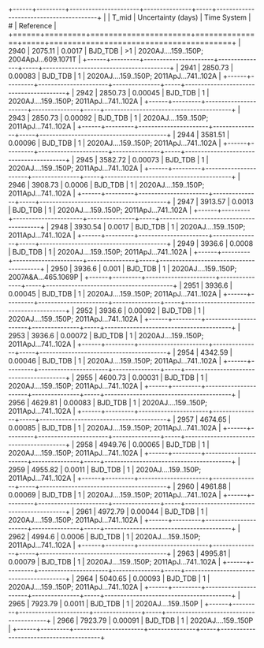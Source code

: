 +------+---------+----------------------+---------------+-----+----------------------------------------+
|      |   T_mid |   Uncertainty (days) | Time System   | #   | Reference                              |
+======+=========+======================+===============+=====+========================================+
| 2940 | 2075.11 |              0.0017  | BJD_TDB       | >1  | 2020AJ….159..150P; 2004ApJ...609.1071T |
+------+---------+----------------------+---------------+-----+----------------------------------------+
| 2941 | 2850.73 |              0.00083 | BJD_TDB       | 1   | 2020AJ….159..150P; 2011ApJ...741..102A |
+------+---------+----------------------+---------------+-----+----------------------------------------+
| 2942 | 2850.73 |              0.00045 | BJD_TDB       | 1   | 2020AJ….159..150P; 2011ApJ...741..102A |
+------+---------+----------------------+---------------+-----+----------------------------------------+
| 2943 | 2850.73 |              0.00092 | BJD_TDB       | 1   | 2020AJ….159..150P; 2011ApJ...741..102A |
+------+---------+----------------------+---------------+-----+----------------------------------------+
| 2944 | 3581.51 |              0.00096 | BJD_TDB       | 1   | 2020AJ….159..150P; 2011ApJ...741..102A |
+------+---------+----------------------+---------------+-----+----------------------------------------+
| 2945 | 3582.72 |              0.00073 | BJD_TDB       | 1   | 2020AJ….159..150P; 2011ApJ...741..102A |
+------+---------+----------------------+---------------+-----+----------------------------------------+
| 2946 | 3908.73 |              0.0006  | BJD_TDB       | 1   | 2020AJ….159..150P; 2011ApJ...741..102A |
+------+---------+----------------------+---------------+-----+----------------------------------------+
| 2947 | 3913.57 |              0.0013  | BJD_TDB       | 1   | 2020AJ….159..150P; 2011ApJ...741..102A |
+------+---------+----------------------+---------------+-----+----------------------------------------+
| 2948 | 3930.54 |              0.0017  | BJD_TDB       | 1   | 2020AJ….159..150P; 2011ApJ...741..102A |
+------+---------+----------------------+---------------+-----+----------------------------------------+
| 2949 | 3936.6  |              0.0008  | BJD_TDB       | 1   | 2020AJ….159..150P; 2011ApJ...741..102A |
+------+---------+----------------------+---------------+-----+----------------------------------------+
| 2950 | 3936.6  |              0.001   | BJD_TDB       | 1   | 2020AJ….159..150P; 2007A&A...465.1069P |
+------+---------+----------------------+---------------+-----+----------------------------------------+
| 2951 | 3936.6  |              0.00045 | BJD_TDB       | 1   | 2020AJ….159..150P; 2011ApJ...741..102A |
+------+---------+----------------------+---------------+-----+----------------------------------------+
| 2952 | 3936.6  |              0.00092 | BJD_TDB       | 1   | 2020AJ….159..150P; 2011ApJ...741..102A |
+------+---------+----------------------+---------------+-----+----------------------------------------+
| 2953 | 3936.6  |              0.00072 | BJD_TDB       | 1   | 2020AJ….159..150P; 2011ApJ...741..102A |
+------+---------+----------------------+---------------+-----+----------------------------------------+
| 2954 | 4342.59 |              0.00046 | BJD_TDB       | 1   | 2020AJ….159..150P; 2011ApJ...741..102A |
+------+---------+----------------------+---------------+-----+----------------------------------------+
| 2955 | 4600.73 |              0.00031 | BJD_TDB       | 1   | 2020AJ….159..150P; 2011ApJ...741..102A |
+------+---------+----------------------+---------------+-----+----------------------------------------+
| 2956 | 4629.81 |              0.00083 | BJD_TDB       | 1   | 2020AJ….159..150P; 2011ApJ...741..102A |
+------+---------+----------------------+---------------+-----+----------------------------------------+
| 2957 | 4674.65 |              0.00085 | BJD_TDB       | 1   | 2020AJ….159..150P; 2011ApJ...741..102A |
+------+---------+----------------------+---------------+-----+----------------------------------------+
| 2958 | 4949.76 |              0.00065 | BJD_TDB       | 1   | 2020AJ….159..150P; 2011ApJ...741..102A |
+------+---------+----------------------+---------------+-----+----------------------------------------+
| 2959 | 4955.82 |              0.0011  | BJD_TDB       | 1   | 2020AJ….159..150P; 2011ApJ...741..102A |
+------+---------+----------------------+---------------+-----+----------------------------------------+
| 2960 | 4961.88 |              0.00069 | BJD_TDB       | 1   | 2020AJ….159..150P; 2011ApJ...741..102A |
+------+---------+----------------------+---------------+-----+----------------------------------------+
| 2961 | 4972.79 |              0.00044 | BJD_TDB       | 1   | 2020AJ….159..150P; 2011ApJ...741..102A |
+------+---------+----------------------+---------------+-----+----------------------------------------+
| 2962 | 4994.6  |              0.0006  | BJD_TDB       | 1   | 2020AJ….159..150P; 2011ApJ...741..102A |
+------+---------+----------------------+---------------+-----+----------------------------------------+
| 2963 | 4995.81 |              0.00079 | BJD_TDB       | 1   | 2020AJ….159..150P; 2011ApJ...741..102A |
+------+---------+----------------------+---------------+-----+----------------------------------------+
| 2964 | 5040.65 |              0.00093 | BJD_TDB       | 1   | 2020AJ….159..150P; 2011ApJ...741..102A |
+------+---------+----------------------+---------------+-----+----------------------------------------+
| 2965 | 7923.79 |              0.0011  | BJD_TDB       | 1   | 2020AJ….159..150P                      |
+------+---------+----------------------+---------------+-----+----------------------------------------+
| 2966 | 7923.79 |              0.00091 | BJD_TDB       | 1   | 2020AJ….159..150P                      |
+------+---------+----------------------+---------------+-----+----------------------------------------+